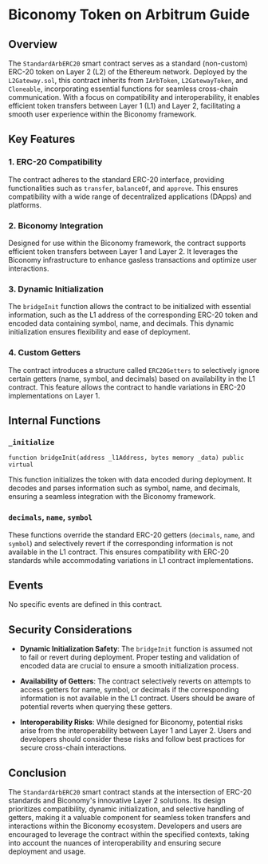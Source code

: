 # Biconomy Token on Arbitrum Guide

## Overview

The `StandardArbERC20` smart contract serves as a standard (non-custom) ERC-20 token on Layer 2 (L2) of the Ethereum network. Deployed by the `L2Gateway.sol`, this contract inherits from `IArbToken`, `L2GatewayToken`, and `Cloneable`, incorporating essential functions for seamless cross-chain communication. With a focus on compatibility and interoperability, it enables efficient token transfers between Layer 1 (L1) and Layer 2, facilitating a smooth user experience within the Biconomy framework.

## Key Features

### 1. ERC-20 Compatibility

The contract adheres to the standard ERC-20 interface, providing functionalities such as `transfer`, `balanceOf`, and `approve`. This ensures compatibility with a wide range of decentralized applications (DApps) and platforms.

### 2. Biconomy Integration

Designed for use within the Biconomy framework, the contract supports efficient token transfers between Layer 1 and Layer 2. It leverages the Biconomy infrastructure to enhance gasless transactions and optimize user interactions.

### 3. Dynamic Initialization

The `bridgeInit` function allows the contract to be initialized with essential information, such as the L1 address of the corresponding ERC-20 token and encoded data containing symbol, name, and decimals. This dynamic initialization ensures flexibility and ease of deployment.

### 4. Custom Getters

The contract introduces a structure called `ERC20Getters` to selectively ignore certain getters (name, symbol, and decimals) based on availability in the L1 contract. This feature allows the contract to handle variations in ERC-20 implementations on Layer 1.

## Internal Functions

### `_initialize`

```solidity
function bridgeInit(address _l1Address, bytes memory _data) public virtual
```

This function initializes the token with data encoded during deployment. It decodes and parses information such as symbol, name, and decimals, ensuring a seamless integration with the Biconomy framework.

### `decimals`, `name`, `symbol`

These functions override the standard ERC-20 getters (`decimals`, `name`, and `symbol`) and selectively revert if the corresponding information is not available in the L1 contract. This ensures compatibility with ERC-20 standards while accommodating variations in L1 contract implementations.

## Events

No specific events are defined in this contract.

## Security Considerations

- **Dynamic Initialization Safety**: The `bridgeInit` function is assumed not to fail or revert during deployment. Proper testing and validation of encoded data are crucial to ensure a smooth initialization process.

- **Availability of Getters**: The contract selectively reverts on attempts to access getters for name, symbol, or decimals if the corresponding information is not available in the L1 contract. Users should be aware of potential reverts when querying these getters.

- **Interoperability Risks**: While designed for Biconomy, potential risks arise from the interoperability between Layer 1 and Layer 2. Users and developers should consider these risks and follow best practices for secure cross-chain interactions.

## Conclusion

The `StandardArbERC20` smart contract stands at the intersection of ERC-20 standards and Biconomy's innovative Layer 2 solutions. Its design prioritizes compatibility, dynamic initialization, and selective handling of getters, making it a valuable component for seamless token transfers and interactions within the Biconomy ecosystem. Developers and users are encouraged to leverage the contract within the specified contexts, taking into account the nuances of interoperability and ensuring secure deployment and usage.